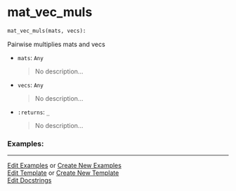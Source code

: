 # <a id="McUtils.Numputils.VectorOps.mat_vec_muls">mat_vec_muls</a>

```python
mat_vec_muls(mats, vecs): 
```
Pairwise multiplies mats and vecs
- `mats`: `Any`
    >No description...
- `vecs`: `Any`
    >No description...
- `:returns`: `_`
    >No description... 

### Examples: 


___

[Edit Examples](https://github.com/McCoyGroup/References/edit/gh-pages/Documentation/examples/McUtils/Numputils/VectorOps/mat_vec_muls.md) or 
[Create New Examples](https://github.com/McCoyGroup/References/new/gh-pages/?filename=Documentation/examples/McUtils/Numputils/VectorOps/mat_vec_muls.md) <br/>
[Edit Template](https://github.com/McCoyGroup/References/edit/gh-pages/Documentation/templates/McUtils/Numputils/VectorOps/mat_vec_muls.md) or 
[Create New Template](https://github.com/McCoyGroup/References/new/gh-pages/?filename=Documentation/templates/McUtils/Numputils/VectorOps/mat_vec_muls.md) <br/>
[Edit Docstrings](https://github.com/McCoyGroup/McUtils/edit/master/Numputils/VectorOps.py?message=Update%20Docs)